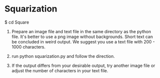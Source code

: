 # Squarization

$ cd Square

1. Prepare an image file and text file in the same directory as the python file. It's better to use a png image without backgrounds. Short text can be concluded in weird output. We suggest you use a text file with 200 - 1000 characters.

2. run python squarization.py
and follow the direction.

3. If the output differs from your desirable output, try another image file or adjust the number of characters in your text file.
